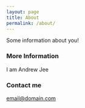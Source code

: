 ```yaml
---
layout: page
title: About
permalink: /about/
---
```


Some information about you!

### More Information

I am Andrew Jee

### Contact me

[email@domain.com](mailto:email@domain.com)
